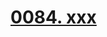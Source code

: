 # [0084. xxx](https://github.com/Tdahuyou/TNotes.react/tree/main/0084.%20xxx)

<!-- region:toc -->

<!-- endregion:toc -->
